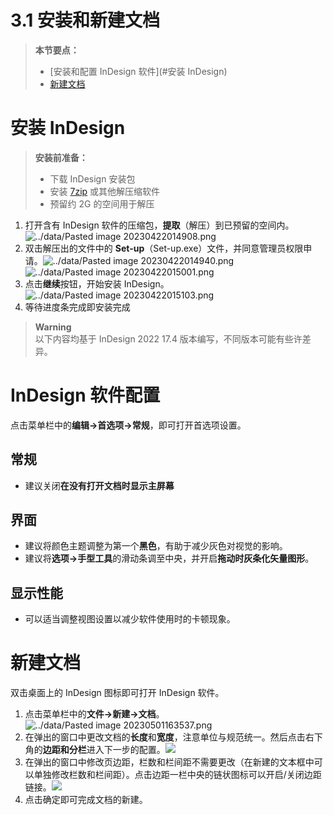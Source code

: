# 3.1 安装和新建文档

> **本节要点：**
> - [安装和配置 InDesign 软件](#安装 InDesign)
> - [新建文档](#新建文档)

# 安装 InDesign
> **安装前准备：**
> - 下载 InDesign 安装包
> - 安装 [7zip](https://www.7-zip.org/) 或其他解压缩软件
> - 预留约 2G 的空间用于解压

1. 打开含有 InDesign 软件的压缩包，**提取**（解压）到已预留的空间内。![../data/Pasted image 20230422014908.png](../data/Pasted%20image%2020230422014908.png)
2. 双击解压出的文件中的 **Set-up**（Set-up.exe）文件，并同意管理员权限申请。![../data/Pasted image 20230422014940.png](../data/Pasted%20image%2020230422014940.png) ![../data/Pasted image 20230422015001.png](../data/Pasted%20image%2020230422015001.png)
3. 点击**继续**按钮，开始安装 InDesign。![../data/Pasted image 20230422015103.png](../data/Pasted%20image%2020230422015103.png)
4. 等待进度条完成即安装完成

> **Warning**  
> 以下内容均基于 InDesign 2022 17.4 版本编写，不同版本可能有些许差异。

# InDesign 软件配置
点击菜单栏中的**编辑->首选项->常规**，即可打开首选项设置。
## 常规
- 建议关闭**在没有打开文档时显示主屏幕**
## 界面
- 建议将颜色主题调整为第一个**黑色**，有助于减少灰色对视觉的影响。
- 建议将**选项->手型工具**的滑动条调至中央，并开启**拖动时灰条化矢量图形**。
## 显示性能
- 可以适当调整视图设置以减少软件使用时的卡顿现象。

# 新建文档
双击桌面上的 InDesign 图标即可打开 InDesign 软件。
1. 点击菜单栏中的**文件->新建->文档**。![../data/Pasted image 20230501163537.png](../data/Pasted%20image%2020230501163537.png)
2. 在弹出的窗口中更改文档的**长度**和**宽度**，注意单位与规范统一。然后点击右下角的**边距和分栏**进入下一步的配置。![](../data/Pasted%20image%2020230501163742.png)
3. 在弹出的窗口中修改页边距，栏数和栏间距不需要更改（在新建的文本框中可以单独修改栏数和栏间距）。点击边距一栏中央的链状图标可以开启/关闭边距链接。![](../data/Pasted%20image%2020230501164027.png)
4. 点击确定即可完成文档的新建。